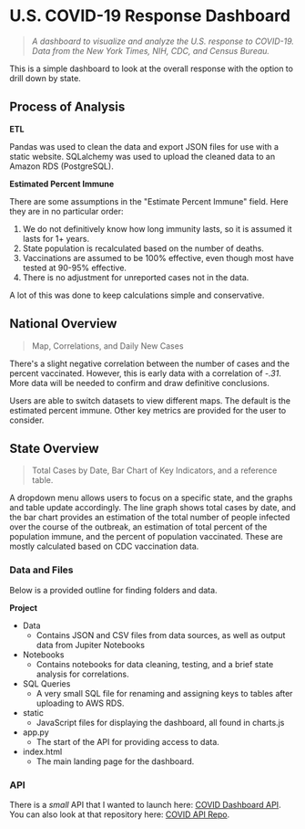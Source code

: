 # U.S. COVID-19 Response Dashboard

> *A dashboard to visualize and analyze the U.S. response to COVID-19. Data from the New York Times, NIH, CDC, and Census Bureau.*

This is a simple dashboard to look at the overall response with the option to drill down by state. 

## Process of Analysis

**ETL**

Pandas was used to clean the data and export JSON files for use with a static website. SQLalchemy was used to upload the cleaned data to an Amazon RDS (PostgreSQL). 

**Estimated Percent Immune**

There are some assumptions in the "Estimate Percent Immune" field. Here they are in no particular order: 

1. We do not definitively know how long immunity lasts, so it is assumed it lasts for 1+ years.
2. State population is recalculated based on the number of deaths. 
3. Vaccinations are assumed to be 100% effective, even though most have tested at 90-95% effective.
4. There is no adjustment for unreported cases not in the data.

A lot of this was done to keep calculations simple and conservative.

## National Overview 

> Map, Correlations, and Daily New Cases

There's a slight negative correlation between the number of cases and the percent vaccinated. However, this is early data with a correlation of *-.31*. More data will be needed to confirm and draw definitive conclusions.

Users are able to switch datasets to view different maps. The default is the estimated percent immune. Other key metrics are provided for the user to consider.

## State Overview 

> Total Cases by Date, Bar Chart of Key Indicators, and a reference table.

A dropdown menu allows users to focus on a specific state, and the graphs and table update accordingly. The line  graph shows total cases by date, and the bar chart provides an estimation of the total number of people infected over the course of the outbreak, an estimation of total percent of the population immune, and the percent of population vaccinated. These are mostly calculated based on CDC vaccination data.

### Data and Files

Below is a provided outline for finding folders and data. 

**Project**
- Data
    - Contains JSON and CSV files from data sources, as well as output data from Jupiter Notebooks
- Notebooks
    - Contains notebooks for data cleaning, testing, and a brief state analysis for correlations.
- SQL Queries
    - A very small SQL file for renaming and assigning keys to tables after uploading to AWS RDS.
- static
    - JavaScript files for displaying the dashboard, all found in charts.js
- app.py
    - The start of the API for providing access to data.
- index.html
    - The main landing page for the dashboard.

### API

There is a *small* API that I wanted to launch here: [COVID Dashboard API](https://ccomstock-covid-dashboard.herokuapp.com/). You can also look at that repository here: [COVID API Repo](https://github.com/CCom20/covid-app). 